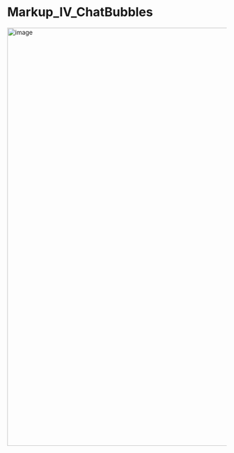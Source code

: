 # Markup_IV_ChatBubbles
<img width="960" alt="image" src="https://user-images.githubusercontent.com/113386913/193156667-c79ec866-0186-4b54-969a-7ba5edf90945.png">

